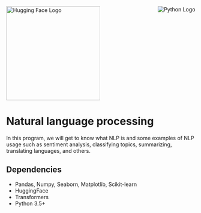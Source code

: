 <div style="display: flex; justify-content: space-between;">
    <img src="https://seekvectorlogo.net/wp-content/uploads/2023/03/hugging-face-vector-logo.png" alt="Hugging Face Logo" width="250">
    <img src="https://upload.wikimedia.org/wikipedia/commons/thumb/c/c3/Python-logo-notext.svg/80px-Python-logo-notext.svg.png" alt="Python Logo">

</div>

# Natural language processing

In this program, we will get to know what NLP is and some examples of NLP usage such as sentiment analysis, classifying topics, summarizing, translating languages, and others.

## Dependencies

- Pandas, Numpy, Seaborn, Matplotlib, Scikit-learn
- HuggingFace
- Transformers
- Python 3.5+
